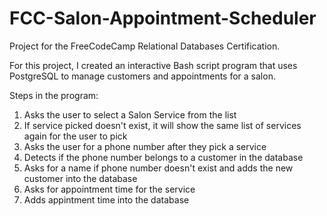 # FCC-Salon-Appointment-Scheduler
Project for the FreeCodeCamp Relational Databases Certification.

For this project, I created an interactive Bash script program that uses PostgreSQL to manage customers and appointments for a salon.

Steps in the program:

1) Asks the user to select a Salon Service from the list
2) If service picked doesn't exist, it will show the same list of services again for the user to pick
3) Asks the user for a phone number after they pick a service
4) Detects if the phone number belongs to a customer in the database
5) Asks for a name if phone number doesn't exist and adds the new customer into the database
6) Asks for appointment time for the service
7) Adds appintment time into the database
